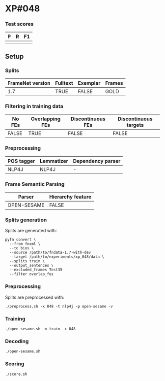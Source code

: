 # XP\#048

### Test scores
| P| R | F1 |
| --- | --- | --- |
|  |  | |

## Setup
### Splits
| FrameNet version | Fulltext | Exemplar | Frames
| --- | --- | --- | --- |
| 1.7 | TRUE | FALSE | GOLD |

### Filtering in training data
| No FEs | Overlapping FEs | Discontinuous FEs | Discontinuous targets |
| --- | --- | --- | --- |
| FALSE | TRUE | FALSE | FALSE |

### Preprocessing
| POS tagger | Lemmatizer | Dependency parser |
| --- | --- | --- |
| NLP4J | NLP4J | - |

### Frame Semantic Parsing
| Parser | Hierarchy feature |
| --- | --- |
| OPEN-SESAME | FALSE |

### Splits generation
Splits are generated with:
```
pyfn convert \
  --from fnxml \
  --to bios \
  --source /path/to/fndata-1.7-with-dev
  --target /path/to/experiments/xp_048/data \
  --splits train \
  --output_sentences \
  --excluded_frames Test35
  --filter overlap_fes
```

### Preprocessing
Splits are preprocessed with:
```
./preprocess.sh -x 048 -t nlp4j -p open-sesame -v
```

### Training
```
./open-sesame.sh -m train -x 048
```

### Decoding
```
./open-sesame.sh
```

### Scoring
```
./score.sh
```
